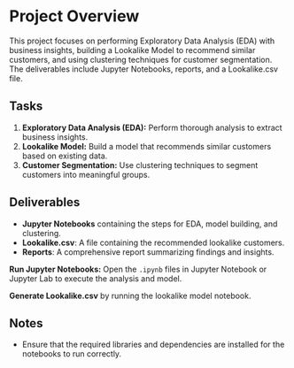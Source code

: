 # Project Overview
This project focuses on performing Exploratory Data Analysis (EDA) with business insights, building a Lookalike Model to recommend similar customers, and using clustering techniques for customer segmentation. The deliverables include Jupyter Notebooks, reports, and a Lookalike.csv file.

## Tasks
1. **Exploratory Data Analysis (EDA):** Perform thorough analysis to extract business insights.
2. **Lookalike Model:** Build a model that recommends similar customers based on existing data.
3. **Customer Segmentation:** Use clustering techniques to segment customers into meaningful groups.

## Deliverables
- **Jupyter Notebooks** containing the steps for EDA, model building, and clustering.
- **Lookalike.csv**: A file containing the recommended lookalike customers.
- **Reports**: A comprehensive report summarizing findings and insights.

**Run Jupyter Notebooks:**
Open the `.ipynb` files in Jupyter Notebook or Jupyter Lab to execute the analysis and model.

**Generate Lookalike.csv** by running the lookalike model notebook.

## Notes
- Ensure that the required libraries and dependencies are installed for the notebooks to run correctly.
